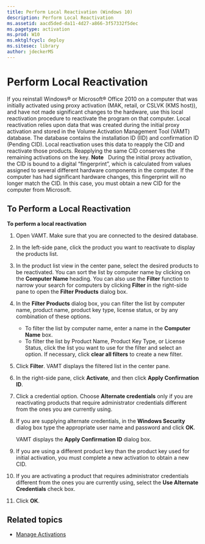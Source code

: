 ```yaml
---
title: Perform Local Reactivation (Windows 10)
description: Perform Local Reactivation
ms.assetid: aacd5ded-da11-4d27-a866-3f57332f5dec
ms.pagetype: activation
ms.prod: W10
ms.mktglfcycl: deploy
ms.sitesec: library
author: jdeckerMS
---
```

# Perform Local Reactivation
If you reinstall Windows® or Microsoft® Office 2010 on a computer that was initially activated using proxy activation (MAK, retail, or CSLVK (KMS host)), and have not made significant changes to the hardware, use this local reactivation procedure to reactivate the program on that computer.
Local reactivation relies upon data that was created during the initial proxy activation and stored in the Volume Activation Management Tool (VAMT) database. The database contains the installation ID (IID) and confirmation ID (Pending CID). Local reactivation uses this data to reapply the CID and reactivate those products. Reapplying the same CID conserves the remaining activations on the key.
**Note**  
During the initial proxy activation, the CID is bound to a digital “fingerprint”, which is calculated from values assigned to several different hardware components in the computer. If the computer has had significant hardware changes, this fingerprint will no longer match the CID. In this case, you must obtain a new CID for the computer from Microsoft.
## To Perform a Local Reactivation
**To perform a local reactivation**
1.  Open VAMT. Make sure that you are connected to the desired database.
2.  In the left-side pane, click the product you want to reactivate to display the products list.
3.  In the product list view in the center pane, select the desired products to be reactivated. You can sort the list by computer name by clicking on the **Computer Name** heading. You can also use the **Filter** function to narrow your search for computers by clicking **Filter** in the right-side pane to open the **Filter Products** dialog box.
4.  In the **Filter Products** dialog box, you can filter the list by computer name, product name, product key type, license status, or by any combination of these options.
    -   To filter the list by computer name, enter a name in the **Computer Name** box.
    -   To filter the list by Product Name, Product Key Type, or License Status, click the list you want to use for the filter and select an option. If necessary, click **clear all filters** to create a new filter.
5.  Click **Filter**. VAMT displays the filtered list in the center pane.
6.  In the right-side pane, click **Activate**, and then click **Apply Confirmation ID**.
7.  Click a credential option. Choose **Alternate credentials** only if you are reactivating products that require administrator credentials different from the ones you are currently using.
8.  If you are supplying alternate credentials, in the **Windows Security** dialog box type the appropriate user name and password and click **OK**.
    
    VAMT displays the **Apply Confirmation ID** dialog box.
10. If you are using a different product key than the product key used for initial activation, you must complete a new activation to obtain a new CID.
11. If you are activating a product that requires administrator credentials different from the ones you are currently using, select the **Use Alternate Credentials** check box.
12. Click **OK**.
## Related topics
- [Manage Activations](manage-activations-vamt.md)
